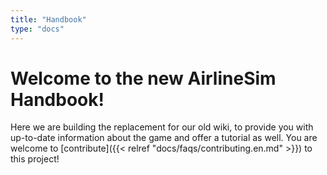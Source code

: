 ```yaml
---
title: "Handbook"
type: "docs"
---
```


# Welcome to the new AirlineSim Handbook!

Here we are building the replacement for our old wiki, to provide you with up-to-date information about the game and offer a tutorial as well. You are welcome to [contribute]({{< relref "docs/faqs/contributing.en.md" >}}) to this project!
